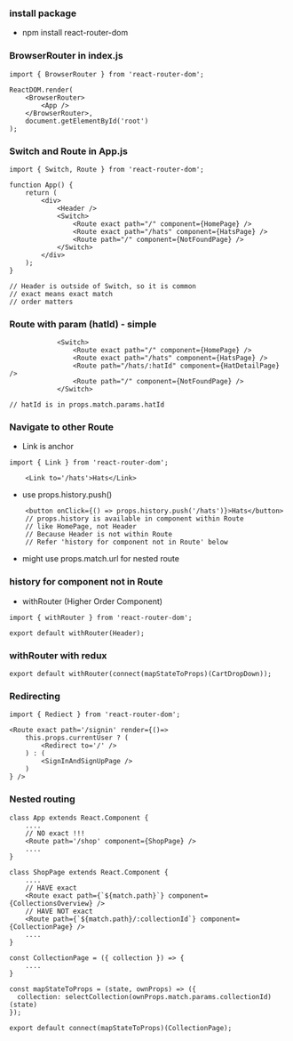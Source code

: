 ### install package
 - npm install react-router-dom

### BrowserRouter in index.js
```
import { BrowserRouter } from 'react-router-dom';

ReactDOM.render(
    <BrowserRouter>
        <App />
    </BrowserRouter>,
    document.getElementById('root')
);
```

### Switch and Route in App.js
```
import { Switch, Route } from 'react-router-dom';

function App() {
    return (
        <div>
            <Header />
            <Switch>
                <Route exact path="/" component={HomePage} />
                <Route exact path="/hats" component={HatsPage} />
                <Route path="/" component={NotFoundPage} />
            </Switch>
        </div>
    );
}

// Header is outside of Switch, so it is common
// exact means exact match
// order matters
```

### Route with param (hatId) - simple
```
            <Switch>
                <Route exact path="/" component={HomePage} />
                <Route exact path="/hats" component={HatsPage} />
                <Route path="/hats/:hatId" component={HatDetailPage} />
                <Route path="/" component={NotFoundPage} />
            </Switch>

// hatId is in props.match.params.hatId
```

### Navigate to other Route
  - Link is anchor
```
import { Link } from 'react-router-dom';

    <Link to='/hats'>Hats</Link>
```
  - use props.history.push()
```
    <button onClick={() => props.history.push('/hats')}>Hats</button>
    // props.history is available in component within Route
    // like HomePage, not Header
    // Because Header is not within Route
    // Refer 'history for component not in Route' below
```
  - might use props.match.url for nested route

### history for component not in Route
  - withRouter (Higher Order Component)
```
import { withRouter } from 'react-router-dom';

export default withRouter(Header);
```
### withRouter with redux
```
export default withRouter(connect(mapStateToProps)(CartDropDown));
````

### Redirecting
```
import { Rediect } from 'react-router-dom';

<Route exact path='/signin' render={()=>
    this.props.currentUser ? (
        <Redirect to='/' />
    ) : (
        <SignInAndSignUpPage />
    )
} />
```

### Nested routing
```
class App extends React.Component {
    ....
    // NO exact !!!
    <Route path='/shop' component={ShopPage} />
    ....
}

class ShopPage extends React.Component {
    ....
    // HAVE exact
    <Route exact path={`${match.path}`} component={CollectionsOverview} />
    // HAVE NOT exact
    <Route path={`${match.path}/:collectionId`} component={CollectionPage} />
    ....
}

const CollectionPage = ({ collection }) => {
    ....
}

const mapStateToProps = (state, ownProps) => ({
  collection: selectCollection(ownProps.match.params.collectionId)(state)
});

export default connect(mapStateToProps)(CollectionPage);
```